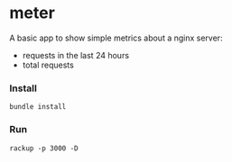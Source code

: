 # meter  

A basic app to show simple metrics about a nginx server:  
- requests in the last 24 hours
- total requests

### Install

```bundle install```

### Run

```rackup -p 3000 -D```
